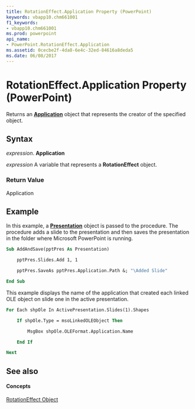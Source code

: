 ```yaml
---
title: RotationEffect.Application Property (PowerPoint)
keywords: vbapp10.chm661001
f1_keywords:
- vbapp10.chm661001
ms.prod: powerpoint
api_name:
- PowerPoint.RotationEffect.Application
ms.assetid: 0cecbe2f-4da8-6e4c-32ed-84616a8deda5
ms.date: 06/08/2017
---
```



# RotationEffect.Application Property (PowerPoint)

Returns an  **[Application](PowerPoint.Application.md)** object that represents the creator of the specified object.


## Syntax

 _expression_. **Application**

 _expression_ A variable that represents a **RotationEffect** object.


### Return Value

Application


## Example

In this example, a  **[Presentation](PowerPoint.Presentation.md)** object is passed to the procedure. The procedure adds a slide to the presentation and then saves the presentation in the folder where Microsoft PowerPoint is running.


```vb
Sub AddAndSave(pptPres As Presentation)

    pptPres.Slides.Add 1, 1

    pptPres.SaveAs pptPres.Application.Path &; "\Added Slide"

End Sub
```

This example displays the name of the application that created each linked OLE object on slide one in the active presentation.




```vb
For Each shpOle In ActivePresentation.Slides(1).Shapes

    If shpOle.Type = msoLinkedOLEObject Then

        MsgBox shpOle.OLEFormat.Application.Name

    End If

Next
```


## See also


#### Concepts


[RotationEffect Object](PowerPoint.RotationEffect.md)


